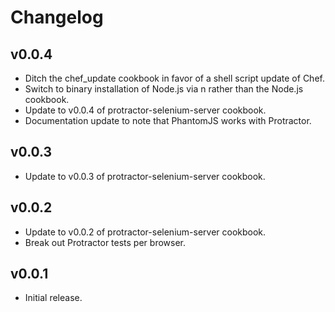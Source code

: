 Changelog
=========

v0.0.4
------

  * Ditch the chef_update cookbook in favor of a shell script update of Chef.
  * Switch to binary installation of Node.js via n rather than the Node.js cookbook.
  * Update to v0.0.4 of protractor-selenium-server cookbook.
  * Documentation update to note that PhantomJS works with Protractor.

v0.0.3
------

  * Update to v0.0.3 of protractor-selenium-server cookbook.

v0.0.2
------

  * Update to v0.0.2 of protractor-selenium-server cookbook.
  * Break out Protractor tests per browser.

v0.0.1
------

  * Initial release.
